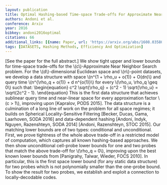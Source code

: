 ```yaml
---
layout: publication
title: Optimal Hashing-based Time-space Trade-offs For Approximate Near Neighbors
authors: Andoni et al.
conference: Arxiv
year: 2016
bibkey: andoni2016optimal
citations: 66
additional_links: [{name: Paper, url: 'https://arxiv.org/abs/1608.03580'}]
tags: [DATASETS, Hashing Methods, Efficiency And Optimization]
---
```

[See the paper for the full abstract.]
  We show tight upper and lower bounds for time-space trade-offs for the
\\(c\\)-Approximate Near Neighbor Search problem. For the \\(d\\)-dimensional Euclidean
space and \\(n\\)-point datasets, we develop a data structure with space \\(n^\{1 +
\rho_u + o(1)\} + O(dn)\\) and query time \\(n^\{\rho_q + o(1)\} + d n^\{o(1)\}\\) for
every \\(\rho_u, \rho_q \geq 0\\) such that: \begin\{equation\} c^2 \sqrt\{\rho_q\} +
(c^2 - 1) \sqrt\{\rho_u\} = \sqrt\{2c^2 - 1\}. \end\{equation\}
  This is the first data structure that achieves sublinear query time and
near-linear space for every approximation factor \\(c > 1\\), improving upon
[Kapralov, PODS 2015]. The data structure is a culmination of a long line of
work on the problem for all space regimes; it builds on Spherical
Locality-Sensitive Filtering [Becker, Ducas, Gama, Laarhoven, SODA 2016] and
data-dependent hashing [Andoni, Indyk, Nguyen, Razenshteyn, SODA 2014] [Andoni,
Razenshteyn, STOC 2015].
  Our matching lower bounds are of two types: conditional and unconditional.
First, we prove tightness of the whole above trade-off in a restricted model of
computation, which captures all known hashing-based approaches. We then show
unconditional cell-probe lower bounds for one and two probes that match the
above trade-off for \\(\rho_q = 0\\), improving upon the best known lower bounds
from [Panigrahy, Talwar, Wieder, FOCS 2010]. In particular, this is the first
space lower bound (for any static data structure) for two probes which is not
polynomially smaller than the one-probe bound. To show the result for two
probes, we establish and exploit a connection to locally-decodable codes.